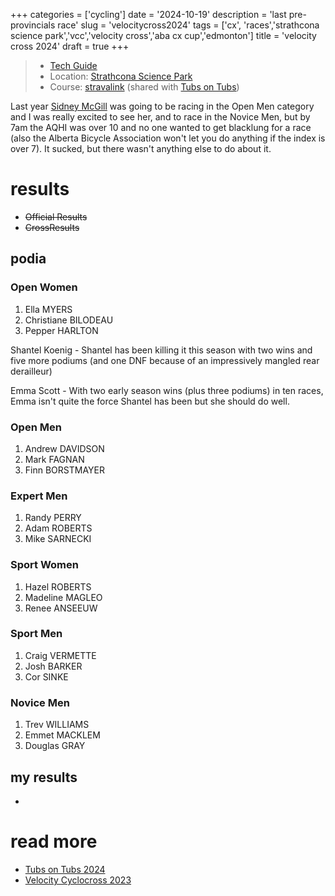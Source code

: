 +++
categories = ['cycling']
date = '2024-10-19'
description = 'last pre-provincials race'
slug = 'velocitycross2024'
tags = ['cx', 'races','strathcona science park','vcc','velocity cross','aba cx cup','edmonton']
title = 'velocity cross 2024'
draft = true
+++

> * [Tech Guide](https://www.albertabicycle.ab.ca/uploads/files/Velocity-CX-Tech-Guide-2023_v3.pdf)
> * Location: [Strathcona Science Park](../strathconasciencepark/)
> * Course: [stravalink](https://www.strava.com/segments/35335653) (shared with [Tubs on Tubs](../tubsontubs2023/))

Last year [Sidney McGill](https://cyclocross24.com/rider/sidney-mcgill-/) was going to be racing in the Open Men category and I was really excited to see her, and to race in the Novice Men, but by 7am the AQHI was over 10 and no one wanted to get blacklung for a race (also the Alberta Bicycle Association won't let you do anything if the index is over 7). It sucked, but there wasn't anything else to do about it.

# results

* ~~Official Results~~
* ~~CrossResults~~

## podia

### Open Women

1. Ella MYERS
2. Christiane BILODEAU
3. Pepper HARLTON

Shantel Koenig - Shantel has been killing it this season with two wins and five more podiums (and one DNF because of an impressively mangled rear derailleur)

Emma Scott - With two early season wins (plus three podiums) in ten races, Emma isn't quite the force Shantel has been but she should do well.
### Open Men

1. Andrew DAVIDSON
2. Mark FAGNAN
3. Finn BORSTMAYER

### Expert Men

1. Randy PERRY
2. Adam ROBERTS
3. Mike SARNECKI

### Sport Women

1. Hazel ROBERTS
2. Madeline MAGLEO
3. Renee ANSEEUW

### Sport Men

1. Craig VERMETTE
2. Josh BARKER
3. Cor SINKE

### Novice Men

1. Trev WILLIAMS
2. Emmet MACKLEM
3. Douglas GRAY

## my results

* 

# read more

* [Tubs on Tubs 2024](../tubsontubs2024/)
* [Velocity Cyclocross 2023](../velocitycross2023)
